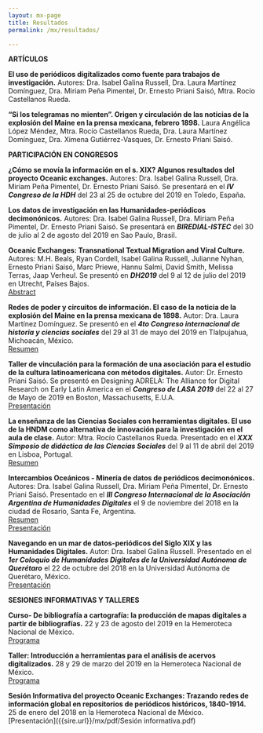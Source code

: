 ```yaml
---
layout: mx-page
title: Resultados
permalink: /mx/resultados/

---
```


**ARTÍCULOS**

**El uso de periódicos digitalizados como fuente para trabajos de investigación.** Autores: Dra. Isabel Galina Russell, Dra. Laura Martínez Domínguez, Dra. Miriam Peña Pimentel, Dr. Ernesto Priani Saisó, Mtra. Rocío Castellanos Rueda.


**“Si los telegramas no mienten”. Origen y circulación de las noticias de la explosión del Maine en la prensa mexicana, febrero 1898.** Laura Angélica López Méndez, Mtra. Rocío Castellanos Rueda, Dra. Laura Martínez Domínguez, Dra. Ximena Gutiérrez-Vasques, Dr. Ernesto Priani Saisó.

**PARTICIPACIÓN EN CONGRESOS**

**¿Cómo se movía la información en el s. XIX? Algunos resultados del proyecto Oceanic exchanges.** Autores: Dra. Isabel Galina Russell, Dra. Miriam Peña Pimentel, Dr. Ernesto Priani Saisó. Se presentará en el ***IV Congreso de la HDH*** del 23 al 25 de octubre del 2019 en Toledo, España.

**Los datos de investigación en las Humanidades-periódicos decimonónicos.** Autores: Dra. Isabel Galina Russell, Dra. Miriam Peña Pimentel, Dr. Ernesto Priani Saisó. Se presentará en ***BIREDIAL-ISTEC*** del 30 de julio al 2 de agosto del 2019 en Sao Paulo, Brasil.

**Oceanic Exchanges: Transnational Textual Migration and Viral Culture.** Autores: M.H. Beals, Ryan Cordell, Isabel Galina Russell, Julianne Nyhan, Ernesto Priani Saisó, Marc Priewe, Hannu Salmi, David Smith, Melissa Terras, Jaap Verheul.  Se presentó en ***DH2019*** del 9 al 12 de julio del 2019 en Utrecht, Países Bajos.  
[Abstract](https://dh2019.adho.org/panels/)

**Redes de poder y circuitos de información. El caso de la noticia de la explosión del Maine en la prensa mexicana de 1898.** Autor: Dra. Laura Martínez Domínguez. Se presentó en el ***4to Congreso internacional de historia y ciencias sociales*** del 29 al 31 de mayo del 2019 en Tlalpujahua, Michoacán, México.  
[Resumen]({{sire.url}}/mx/pdf/Resumen.pdf)

**Taller de vinculación para la formación de una asociación para el estudio de la cultura latinoamericana con métodos digitales.** Autor: Dr. Ernesto Priani Saisó. Se presentó en Designing ADRELA: The Alliance for Digital Research on Early Latin America en el ***Congreso de LASA 2019*** del 22 al 27 de Mayo de 2019 en Boston, Massachusetts, E.U.A.  
[Presentación]({{sire.url}}/mx/pdf/Boston.pdf)

**La enseñanza de las Ciencias Sociales con herramientas digitales. El uso de la HNDM como alternativa de innovación para la investigación en el aula de clase.** Autor: Mtra. Rocío Castellanos Rueda. Presentado en el ***XXX Simposio de didáctica de las Ciencias Sociales*** del 9 al 11 de abril del 2019 en Lisboa, Portugal.  
[Resumen]({{sire.url}}/mx/pdf/Lisboa.pdf)
 
**Intercambios Oceánicos - Minería de datos de periódicos decimonónicos.** Autores: Dra. Isabel Galina Russell, Dra. Miriam Peña Pimentel, Dr. Ernesto Priani Saisó. Presentado en el ***III Congreso Internacional de la Asociación Argentina de Humanidades Digitales*** el 9 de noviembre del 2018 en la ciudad de Rosario, Santa Fe, Argentina.  
[Resumen](https://www.aacademica.org/congreso.aahd2018/tabs/abstracts)  
[Presentación]({{sire.url}}/mx/pdf/Argentina.pdf)
 
**Navegando en un mar de datos-periódicos del Siglo XIX y las Humanidades Digitales.** Autor: Dra. Isabel Galina Russell. Presentado en el ***1er Coloquio de Humanidades Digitales de la Universidad Autónoma de Querétaro*** el 22 de octubre del 2018 en la Universidad Autónoma de Querétaro, México.  
[Presentación]({{sire.url}}/mx/pdf/Querétaro.pdf)
  
**SESIONES INFORMATIVAS Y TALLERES**

**Curso- De bibliografía a cartografía: la producción de mapas digitales a partir de bibliografías.** 22 y 23 de agosto del 2019 en la Hemeroteca Nacional de México.   
[Programa](https://oceanicexchanges.org/mx/noticias/)

**Taller: Introducción a herramientas para el análisis de acervos digitalizados.** 28 y 29 de marzo del 2019 en la Hemeroteca Nacional de México.  
[Programa](https://oceanicexchanges.org/mx/noticias/)

**Sesión Informativa del proyecto Oceanic Exchanges: Trazando redes de información global en repositorios  de periódicos históricos, 1840-1914.** 25 de enero del 2018 en la Hemeroteca Nacional de México.  
[Presentación]({{sire.url}}/mx/pdf/Sesión informativa.pdf)
